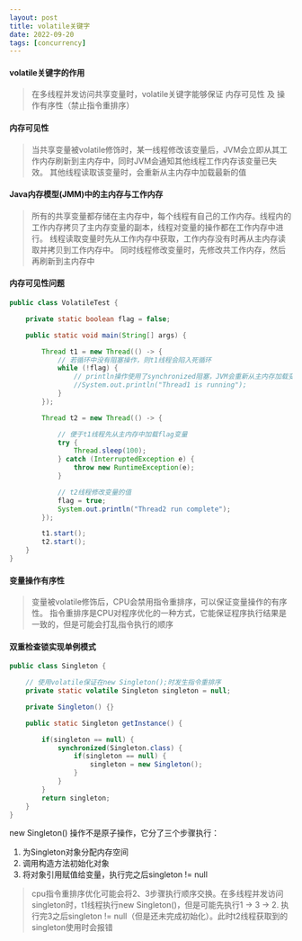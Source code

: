 ```yaml
---
layout: post
title: volatile关键字
date: 2022-09-20
tags: [concurrency]
---
```


#### volatile关键字的作用
> 在多线程并发访问共享变量时，volatile关键字能够保证 内存可见性 及 操作有序性（禁止指令重排序）

#### 内存可见性
> 当共享变量被volatile修饰时，某一线程修改该变量后，JVM会立即从其工作内存刷新到主内存中，同时JVM会通知其他线程工作内存该变量已失效。
> 其他线程读取该变量时，会重新从主内存中加载最新的值

#### Java内存模型(JMM)中的主内存与工作内存
> 所有的共享变量都存储在主内存中，每个线程有自己的工作内存。线程内的工作内存拷贝了主内存变量的副本，线程对变量的操作都在工作内存中进行。
> 线程读取变量时先从工作内存中获取，工作内存没有时再从主内存读取并拷贝到工作内存中。
> 同时线程修改变量时，先修改共工作内存，然后再刷新到主内存中

#### 内存可见性问题
```java
public class VolatileTest {

    private static boolean flag = false;

    public static void main(String[] args) {

        Thread t1 = new Thread(() -> {
            // 若循环中没有阻塞操作，则t1线程会陷入死循环
            while (!flag) {
                // println操作使用了synchronized阻塞，JVM会重新从主内存加载变量
                //System.out.println("Thread1 is running");
            }
        });

        Thread t2 = new Thread(() -> {

            // 便于t1线程先从主内存中加载flag变量
            try {
                Thread.sleep(100);
            } catch (InterruptedException e) {
                throw new RuntimeException(e);
            }

            // t2线程修改变量的值
            flag = true;
            System.out.println("Thread2 run complete");
        });

        t1.start();
        t2.start();
    }
}
```

#### 变量操作有序性
> 变量被volatile修饰后，CPU会禁用指令重排序，可以保证变量操作的有序性。
> 指令重排序是CPU对程序优化的一种方式，它能保证程序执行结果是一致的，但是可能会打乱指令执行的顺序

#### 双重检查锁实现单例模式
```java
public class Singleton {

    // 使用volatile保证在new Singleton();时发生指令重排序
    private static volatile Singleton singleton = null;

    private Singleton() {}

    public static Singleton getInstance() {

        if(singleton == null) {
            synchronized(Singleton.class) {
                if(singleton == null) {
                    singleton = new Singleton();
                }
            }
        }
        return singleton;
    }
}
```
new Singleton() 操作不是原子操作，它分了三个步骤执行：
1. 为Singleton对象分配内存空间
2. 调用构造方法初始化对象
3. 将对象引用赋值给变量，执行完之后singleton != null

> cpu指令重排序优化可能会将2、3步骤执行顺序交换。在多线程并发访问singleton时，t1线程执行new Singleton()，但是可能先执行1 -> 3 -> 2.
> 执行完3之后singleton != null（但是还未完成初始化）。此时t2线程获取到的singleton使用时会报错
